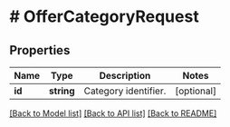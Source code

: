 # # OfferCategoryRequest

## Properties

Name | Type | Description | Notes
------------ | ------------- | ------------- | -------------
**id** | **string** | Category identifier. | [optional]

[[Back to Model list]](../../README.md#models) [[Back to API list]](../../README.md#endpoints) [[Back to README]](../../README.md)
